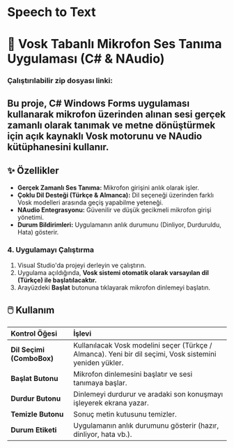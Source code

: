 # Speech to Text
# 🎤 Vosk Tabanlı Mikrofon Ses Tanıma Uygulaması (C# & NAudio)
### Çalıştırılabilir zip dosyası linki:
## Bu proje, C# Windows Forms uygulaması kullanarak mikrofon üzerinden alınan sesi gerçek zamanlı olarak tanımak ve metne dönüştürmek için açık kaynaklı **Vosk** motorunu ve **NAudio** kütüphanesini kullanır.
## ✨ Özellikler
* **Gerçek Zamanlı Ses Tanıma:** Mikrofon girişini anlık olarak işler.
* **Çoklu Dil Desteği (Türkçe & Almanca):** Dil seçeneği üzerinden farklı Vosk modelleri arasında geçiş yapabilme yeteneği.
* **NAudio Entegrasyonu:** Güvenilir ve düşük gecikmeli mikrofon girişi yönetimi.
* **Durum Bildirimleri:** Uygulamanın anlık durumunu (Dinliyor, Durduruldu, Hata) gösterir.
### 4. Uygulamayı Çalıştırma
1.  Visual Studio'da projeyi derleyin ve çalıştırın.
2.  Uygulama açıldığında, **Vosk sistemi otomatik olarak varsayılan dil (Türkçe) ile başlatılacaktır.**
3.  Arayüzdeki **Başlat** butonuna tıklayarak mikrofon dinlemeyi başlatın.
## 🖱️ Kullanım

| Kontrol Öğesi | İşlevi |
| :--- | :--- |
| **Dil Seçimi (ComboBox)** | Kullanılacak Vosk modelini seçer (Türkçe / Almanca). Yeni bir dil seçimi, Vosk sistemini yeniden yükler. |
| **Başlat Butonu** | Mikrofon dinlemesini başlatır ve sesi tanımaya başlar. |
| **Durdur Butonu** | Dinlemeyi durdurur ve aradaki son konuşmayı işleyerek ekrana yazar. |
| **Temizle Butonu** | Sonuç metin kutusunu temizler. |
| **Durum Etiketi** | Uygulamanın anlık durumunu gösterir (hazır, dinliyor, hata vb.). |
